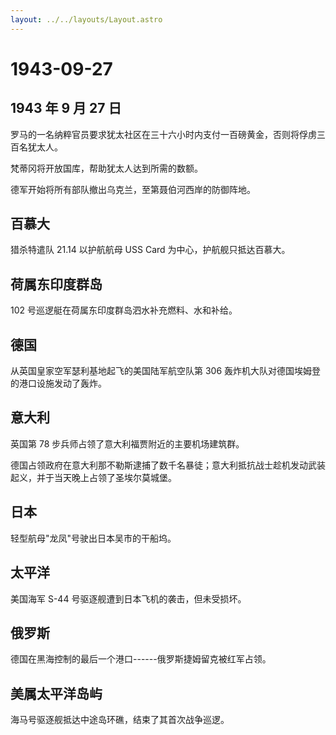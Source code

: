 ```yaml
---
layout: ../../layouts/Layout.astro
---
```


# 1943-09-27

## 1943 年 9 月 27 日

罗马的一名纳粹官员要求犹太社区在三十六小时内支付一百磅黄金，否则将俘虏三百名犹太人。

梵蒂冈将开放国库，帮助犹太人达到所需的数额。

德军开始将所有部队撤出乌克兰，至第聂伯河西岸的防御阵地。

## 百慕大

猎杀特遣队 21.14 以护航航母 USS Card 为中心，护航舰只抵达百慕大。

## 荷属东印度群岛

102 号巡逻艇在荷属东印度群岛泗水补充燃料、水和补给。

## 德国

从英国皇家空军瑟利基地起飞的美国陆军航空队第 306
轰炸机大队对德国埃姆登的港口设施发动了轰炸。

## 意大利

英国第 78 步兵师占领了意大利福贾附近的主要机场建筑群。

德国占领政府在意大利那不勒斯逮捕了数千名暴徒；意大利抵抗战士趁机发动武装起义，并于当天晚上占领了圣埃尔莫城堡。

## 日本

轻型航母"龙凤"号驶出日本吴市的干船坞。

## 太平洋

美国海军 S-44 号驱逐舰遭到日本飞机的袭击，但未受损坏。

## 俄罗斯

德国在黑海控制的最后一个港口------俄罗斯捷姆留克被红军占领。

## 美属太平洋岛屿

海马号驱逐舰抵达中途岛环礁，结束了其首次战争巡逻。